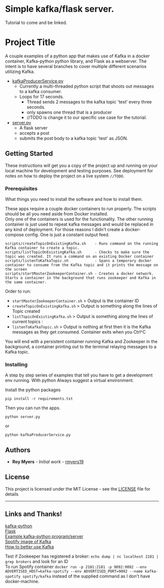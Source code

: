 # Simple kafka/flask server.  
Tutorial to come and be linked.

# Project Title

A couple examples of a python app that makes use of Kafka in a docker container, Kafka-python python library, and Flask as a webserver. The intent is to have several branches to cover multiple different scenarios utilizing Kafka.  
 * [kafkaProducerService.py](kafkaProducerService.py)
   * Currently a multi-threaded python script that shoots out messages to a kafka consumer.  
   * Loops for 17 seconds.
     * Thread sends 2 messages to the kafka topic 'test' every three seconds.  
     * only spawns one thread that is a producer
     * //TODO is change it to our specific use case for the tutorial.
 * [server.py](server.py)
   * A flask server
    * accepts a post
    * submits the post body to a kafka topic 'test' as JSON.

## Getting Started

These instructions will get you a copy of the project up and running on your local machine for development and testing purposes. See deployment for notes on how to deploy the project on a live system `//TODO`.

### Prerequisites

What things you need to install the software and how to install them.  

These apps require a couple docker containers to run properly. The scripts should be all you need aside from Docker installed.  
Only one of the containers is used for the functionality. The other running container is just used to repeat kafka messages and would be replaced in any kind of deployment. For those reasons I didn't create a docker-compose config. One is just a constant output feed.  
```  
scripts/createTopicOnExistingKafka.sh    - Runs command on the running Kafka container to create a topic.
scripts/listTopicOnExistingKafka.sh      - Checks to make sure the topic was created. It runs a command on an existing Docker container
scripts/listenToKafkaTopic.sh            - Spans a temporary docker container to consume from the Kafka topic and it prints the message on the screen
scripts/startMasterZookeeperContainer.sh - Creates a docker network. Starts a container in the background that runs zookeeper and Kafka in the same container.  
```  

Order to run:
 * `startMasterZookeeperContainer.sh` > Output is the container ID
 * `createTopicOnExistingKafka.sh` > Output is something along the lines of Topic created
 * `listTopicOnExistingKafka.sh` > Output is something along the lines of current topics : <topic>
 * `listenToKafkaTopic.sh` > Output is nothing at first then it is the Kafka messages as they get consumed. Container exits when you Ctrl^C  

You will end with a persistent container running Kafka and Zookeeper in the background, a container printing out to the terminal relaying messages to a Kafka topic.  

### Installing

A step by step series of examples that tell you have to get a development env running. With python Always suggest a virtual environment.  


Install the python packages

```
pip install -r requirements.txt
```


Then you can run the apps.

```
python server.py
```  
or  
```  
python kafkaProducerService.py  
```



## Authors

* **Roy Myers** - *Initial work* - [rmyers19](https://github.optum.com/rmyers19)


## License

This project is licensed under the MIT License - see the [LICENSE](LICENSE) file for details

----
## Links and Thanks!
[kafka-python](http://kafka-python.readthedocs.io/en/master/)   
[Flask](http://flask.pocoo.org/)   
[Example kafka-python program/server](https://github.com/dpkp/kafka-python/blob/master/example.py)    
[Spotify image of Kafka](https://hub.docker.com/r/spotify/kafka/)   
[How to better use Kafka](https://gist.github.com/abacaphiliac/f0553548f9c577214d16290c2e751071)



Test if Zookeeper has registered a broker: `echo dump | nc localhost 2181 | grep brokers` and look for an ID   
To run Spotify container `docker run -p 2181:2181 -p 9092:9092 --env ADVERTISED_HOST=kafka-spotify --env ADVERTISED_PORT=9092 --name kafka-spotify spotify/kafka` instead of the supplied command as I don't have docker-machine.
